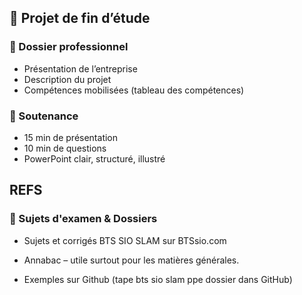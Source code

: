## 🧪 Projet de fin d’étude

### 📁 Dossier professionnel
- Présentation de l’entreprise
- Description du projet
- Compétences mobilisées (tableau des compétences)

### 🎤 Soutenance
- 15 min de présentation
- 10 min de questions
- PowerPoint clair, structuré, illustré

## REFS

### 📄 Sujets d'examen & Dossiers

- Sujets et corrigés BTS SIO SLAM sur BTSsio.com

- Annabac – utile surtout pour les matières générales.

- Exemples sur Github (tape bts sio slam ppe dossier dans GitHub)

